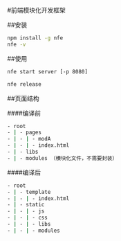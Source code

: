 
#前端模块化开发框架


##安装
```sh
npm install -g nfe
nfe -v
```

##使用

```sh
nfe start server [-p 8080]
```

```sh
nfe release
```

##页面结构

####编译前
```sh
- root
- | - pages
- | - | - modA
- | - | - index.html
- | - libs
- | - modules （模块化文件，不需要封装）
```

####编译后
```sh
- root
- | - template
- | - | - index.html
- | - static
- | - | - js
- | - | - css
- | - | - libs
- | - | - modules
```
